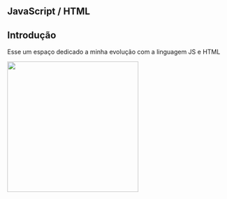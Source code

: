 ## JavaScript / HTML

## Introdução

Esse um espaço dedicado a minha evolução com a linguagem JS e HTML

<img height="300em" src="https://user-images.githubusercontent.com/115943970/206019664-9fc90b38-c36d-40d1-93f0-d814898dc235.png" >
